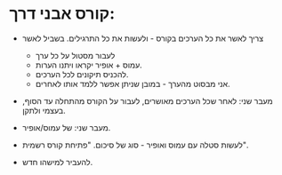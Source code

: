 
קורס אבני דרך:
=========

- צריך לאשר את כל הערכים בקורס - ולעשות את כל התרגילים. 
  בשביל לאשר
   - לעבור מסטול על כל ערך
   - עמוס + אופיר יקראו ויתנו הערות. 
   - להכניס תיקונים לכל הערכים. 
   - אני מבסוט מהערך - במובן שניתן אפשר ללמד אותו לאחרים. 
   
- מעבר שני: לאחר שכל הערכים מאושרים, לעבור על הקורס מהתחלה עד הסוף, בעצמי ולתקן. 
- מעבר שני: של עמוס/אופיר. 
- לעשות סטלה עם עמוס ואופיר - סוג של סיכום. "פתיחת קורס רשמית". 
- להעביר למישהו חדש. 

